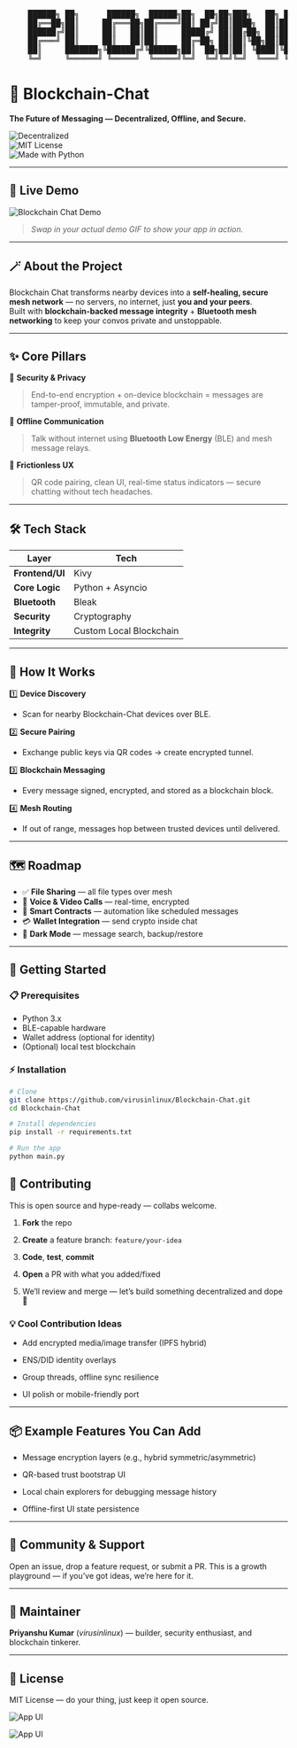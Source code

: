 <pre>
    ██████╗ ██╗      ██████╗  ██████╗██╗  ██╗██╗███╗   ██╗ ██████╗     ██████╗██╗  ██╗ █████╗ ████████╗
    ██╔══██╗██║     ██╔═══██╗██╔════╝██║ ██╔╝██║████╗  ██║██╔════╝    ██╔════╝██║  ██║██╔══██╗╚══██╔══╝  
    ██████╔╝██║     ██║   ██║██║     █████╔╝ ██║██╔██╗ ██║██║  ███╗   ██║     ███████║███████║   ██║   
    ██╔═══╝ ██║     ██║   ██║██║     ██╔═██╗ ██║██║╚██╗██║██║   ██║   ██║     ██╔══██║██╔══██║   ██║   
    ██║     ███████╗╚██████╔╝╚██████╗██║  ██╗██║██║ ╚████║╚██████╔╝██╗╚██████╗██║  ██║██║  ██║   ██║   
    ╚═╝     ╚══════╝ ╚═════╝  ╚═════╝╚═╝  ╚═╝╚═╝╚═╝  ╚═══╝ ╚═════╝ ╚═╝ ╚═════╝╚═╝  ╚═╝╚═╝  ╚═╝   ╚═╝   
</pre>

# 🚀 Blockchain-Chat  
**The Future of Messaging — Decentralized, Offline, and Secure.**

![Decentralized](https://img.shields.io/badge/decentralized-🚀-blue)  
![MIT License](https://img.shields.io/badge/license-MIT-green)  
![Made with Python](https://img.shields.io/badge/made%20with-Python-blue)  

---

## 🎥 Live Demo  
![Blockchain Chat Demo](assets/demo_placeholder.gif)  
> _Swap in your actual demo GIF to show your app in action._

---

## 🪄 About the Project  
Blockchain Chat transforms nearby devices into a **self-healing, secure mesh network** — no servers, no internet, just **you and your peers**.  
Built with **blockchain-backed message integrity** + **Bluetooth mesh networking** to keep your convos private and unstoppable.

---

## ✨ Core Pillars

🔐 **Security & Privacy**  
> End-to-end encryption + on-device blockchain = messages are tamper-proof, immutable, and private.

📡 **Offline Communication**  
> Talk without internet using **Bluetooth Low Energy** (BLE) and mesh message relays.

🎨 **Frictionless UX**  
> QR code pairing, clean UI, real-time status indicators — secure chatting without tech headaches.

---

## 🛠️ Tech Stack

| Layer | Tech |
|-------|------|
| **Frontend/UI** | Kivy |
| **Core Logic** | Python + Asyncio |
| **Bluetooth** | Bleak |
| **Security** | Cryptography |
| **Integrity** | Custom Local Blockchain |

---

## 🔄 How It Works

1️⃣ **Device Discovery**  
   - Scan for nearby Blockchain-Chat devices over BLE.

2️⃣ **Secure Pairing**  
   - Exchange public keys via QR codes → create encrypted tunnel.

3️⃣ **Blockchain Messaging**  
   - Every message signed, encrypted, and stored as a blockchain block.

4️⃣ **Mesh Routing**  
   - If out of range, messages hop between trusted devices until delivered.

---

## 🗺️ Roadmap

- ✅ **File Sharing** — all file types over mesh  
- 🎤 **Voice & Video Calls** — real-time, encrypted  
- 🤖 **Smart Contracts** — automation like scheduled messages  
- 💳 **Wallet Integration** — send crypto inside chat  
- 🌙 **Dark Mode** — message search, backup/restore

---

## 🚀 Getting Started

### 📋 Prerequisites
- Python 3.x  
- BLE-capable hardware  
- Wallet address (optional for identity)  
- (Optional) local test blockchain

### ⚡ Installation
```bash
# Clone
git clone https://github.com/virusinlinux/Blockchain-Chat.git
cd Blockchain-Chat

# Install dependencies
pip install -r requirements.txt

# Run the app
python main.py
```
## 🤝 Contributing  

This is open source and hype-ready — collabs welcome.  



1. **Fork** the repo  

2. **Create** a feature branch: `feature/your-idea`  

3. **Code**, **test**, **commit**  

4. **Open** a PR with what you added/fixed  

5. We’ll review and merge — let’s build something decentralized and dope 🚀  



### 💡 Cool Contribution Ideas  

- Add encrypted media/image transfer (IPFS hybrid)  

- ENS/DID identity overlays  

- Group threads, offline sync resilience  

- UI polish or mobile-friendly port  



---



## 📦 Example Features You Can Add  

- Message encryption layers (e.g., hybrid symmetric/asymmetric)  

- QR-based trust bootstrap UI  

- Local chain explorers for debugging message history  

- Offline-first UI state persistence  



---



## 👥 Community & Support  

Open an issue, drop a feature request, or submit a PR. This is a growth playground — if you’ve got ideas, we’re here for it.  



---



## 🧰 Maintainer  

**Priyanshu Kumar** (_virusinlinux_) — builder, security enthusiast, and blockchain tinkerer.  



---


## 📜 License  

MIT License — do your thing, just keep it open source.  

![App UI](https://github.com/user-attachments/assets/af45b1c9-b567-4cf5-8576-4b4fca0ebbe0)

![App UI](https://github.com/user-attachments/assets/a81fa0e7-ca16-4042-a496-da6e36625800)


